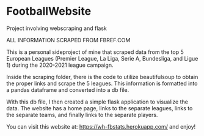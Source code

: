 # FootballWebsite
Project involving webscraping and flask

ALL INFORMATION SCRAPED FROM FBREF.COM

This is a personal sideproject of mine that scraped data from the top 5 European Leagues (Premier League, La Liga, Serie A, Bundesliga, and Ligue 1) 
during the 2020-2021 league campaign.

Inside the scraping folder, there is the code to utilize beautifulsoup to obtain the proper links and scrape the 5 leagues. This information is formatted into
a pandas dataframe and converted into a db file. 

With this db file, I then created a simple flask application to visualize the data. The website has a home page, links to the separate leagues, links
to the separate teams, and finally links to the separate players. 

You can visit this website at: https://wh-fbstats.herokuapp.com/ and enjoy!
